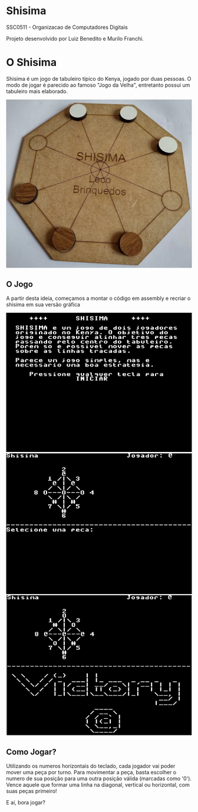 # Shisima 
SSC0511 - Organizacao de Computadores Digitais

Projeto desenvolvido por Luiz Benedito e Murilo Franchi.


# O Shisima
 
Shisima é um jogo de tabuleiro típico do Kenya, jogado por duas pessoas. O modo de jogar é parecido ao famoso "Jogo da Velha", entretanto possui um tabuleiro mais elaborado.

![shisima](imgs/tabuleiro_shisima.png)

## O Jogo

A partir desta ideia, começamos a montar o código em assembly e recriar o shisima em sua versão gráfica

![jogo](imgs/home.jpeg)
![jogo](imgs/jogo.jpeg)
![jogo](imgs/vitoria.jpeg)

## Como Jogar?

Utilizando os numeros horizontais do teclado, cada jogador vai poder mover uma peça por turno. Para movimentar a peça, basta escolher o numero de sua posição para uma outra posição válida (marcadas como '0'). Vence aquele que formar uma linha na diagonal, vertical ou horizontal, com suas peças primeiro!

E aí, bora jogar?

